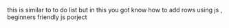 this  is similar to to do list but in this you got know how to add rows using js      ,    beginners friendly js porject

